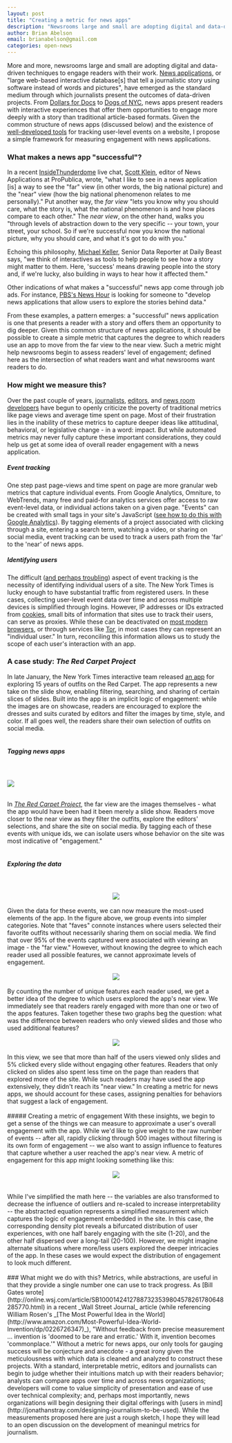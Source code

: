 ```yaml
---
layout: post
title: "Creating a metric for news apps"
description: "Newsrooms large and small are adopting digital and data-driven techniques to engage readers with their work. News applications - large web-based interactive databases that tell stories with software - have emerged as the standard medium through which these projects are presented.  Given the common structure of news applications and the existence of well-developed tools for tracking user-level events on a website, I propose a simple framework for measuring engagement with news apps."
author: Brian Abelson
email: brianabelson@gmail.com
categories: open-news
---
```

More and more, newsrooms large and small are adopting digital and data-driven techniques to engage readers with their work. [News applications](http://www.propublica.org/nerds/item/knight-foundation-makes-grant-to-support-propublicas-news-applications-desk), or "large web-based interactive database[s] that tell a journalistic story using software instead of words and pictures", have emerged as the standard medium through which journalists present the outcomes of data-driven projects.  From [Dollars for Docs](http://projects.propublica.org/docdollars/) to [Dogs of NYC](http://project.wnyc.org/dogs-of-nyc/), news apps present readers with interactive experiences that offer them opportunities to engage more deeply with a story than traditional article-based formats.  Given the common structure of news apps (discussed below) and the existence of [well-developed tools](https://developers.google.com/analytics/devguides/collection/gajs/eventTrackerGuide) for tracking user-level events on a website, I propose a simple framework for measuring engagement with news applications.
<br>
### What makes a news app "successful"?
In a recent [InsideThunderdome](http://www.insidethunderdome.com/) live chat, [Scott Klein](https://twitter.com/kleinmatic), editor of News Applications at ProPublica, wrote, "what I like to see in a news application [is] a way to see the "far" view (in other words, the big national picture) and the "near" view (how the big national phenomenon relates to me personally)."  Put another way, the _far view_ "lets you know why you should care, what the story is, what the national phenomenon is and how places compare to each other." The _near view_, on the other hand, walks you "through levels of abstraction down to the very specific -- your town, your street, your school. So if we're successful now you know the national picture, why you should care, and what it's got to do with you."

Echoing this philosophy, [Michael Keller](http://www.twitter.com/mhkeller), Senior Data Reporter at Daily Beast says, "we think of interactives as tools to help people to see how a story might matter to them. Here, 'success' means drawing people into the story and, if we're lucky, also building in ways to hear how it affected them."

Other indications of what makes a "successful" news app come through job ads.  For instance, [PBS's News Hour](http://www.pbs.org/newshour/jobs/webdev.html) is looking for someone to "develop news applications that allow users to explore the stories behind data."

From these examples, a pattern emerges: a "successful" news application is one that presents a reader with a story and offers them an opportunity to dig deeper. Given this common structure of news applications, it should be possible to create a simple metric that captures the degree to which readers use an app to move from the far view to the near view.  Such a metric might help newsrooms begin to assess readers' level of engagement; defined here as the intersection of what readers want and what newsrooms want readers to do.
<br>
### How might we measure this?
Over the past couple of years, [journalists](http://www.niemanlab.org/2012/08/metrics-metrics-everywhere-how-do-we-measure-the-impact-of-journalism/), [editors](http://aronpilhofer.com/post/27993980039/the-right-metric-for-news), and [news room developers](http://www.greglinch.com/2012/01/quantifying-impact-a-better-metric-for-measuring-journalism.html) have begun to openly criticize the poverty of traditional metrics like page views and average time spent on page.  Most of their frustration lies in the inability of these metrics to capture deeper ideas like attitudinal, behavioral, or legislative change - in a word: impact.  But while automated metrics may never fully capture these important considerations, they could help us get at some idea of overall reader engagement with a news application.
<br>
##### Event tracking
One step past page-views and time spent on page are more granular web metrics that capture individual events.  From Google Analytics, Omniture, to WebTrends, many free and paid-for analytics services offer access to raw event-level data, or individual actions taken on a given page.  "Events" can be created with small tags in your site's JavaScript ([see how to do this with Google Analytics](https://developers.google.com/analytics/devguides/collection/gajs/eventTrackerGuide)). By tagging elements of a project associated with clicking through a site, entering a search term, watching a video, or sharing on social media, event tracking can be used to track a users path from the 'far' to the 'near' of news apps.
<br>
##### Identifying users
The difficult ([and perhaps troubling](http://en.wikipedia.org/wiki/Internet_privacy)) aspect of event tracking is the necessity of identifying individual users of a site. The New York Times is lucky enough to have substantial traffic from registered users. In these cases, collecting user-level event data over time and across multiple devices is simplified through logins. However, IP addresses or IDs extracted from [cookies](http://en.wikipedia.org/wiki/HTTP_cookie), small bits of information that sites use to track their users, can serve as proxies.  While these can be deactivated on [most modern browsers](http://www.aboutcookies.org/default.aspx?page=1), or through services like [Tor](https://www.torproject.org/), in most cases they can represent an "individual user." In turn, reconciling this information allows us to study the scope of each user's interaction with an app.
<br>
### A case study: _The Red Carpet Project_
In late January, the New York Times interactive team released [an app](http://www.nytimes.com/projects/oscars/red-carpet-history/) for exploring 15 years of outfits on the Red Carpet.  The app represents a new take on the slide show, enabling filtering, searching, and sharing of certain slices of slides.  Built into the app is an implicit logic of engagement: while the images are on showcase, readers are encouraged to explore the dresses and suits curated by editors and filter the images by time, style, and color. If all goes well, the readers share their own selection of outfits on social media.
<br>
<br>
##### Tagging news apps
<br>
<br>
<img src="/img/posts/metric-for-news-apps/red_carpet_site.png">
<br>
<br>

In _[The Red Carpet Project](http://www.nytimes.com/projects/oscars/red-carpet-history/)_, the far view are the images themselves - what the app would have been had it been merely a slide show.  Readers move closer to the near view as they filter the outfits, explore the editors' selections, and share the site on social media. By tagging each of these events with unique ids, we can isolate users whose behavior on the site was most indicative of "engagement."
<br>
<br>
##### Exploring the data
<br>
<br>
<center>
    <img src="/img/posts/metric-for-news-apps/number_of_events.png">
</center>
<br>
Given the data for these events, we can now measure the most-used elements of the app. In the figure above, we group events into simpler categories.  Note that "faves" connote instances where users selected their favorite outfits without necessarily sharing them on social media.  We find that over 95% of the events captured were associated with viewing an image - the "far view."  However, without knowing the degree to which each reader used all possible features, we cannot approximate levels of engagement.
<br>
<br>
<center>
    <img src="/img/posts/metric-for-news-apps/number_of_features_used.png">
</center>
<br>
By counting the number of unique features each reader used, we get a better idea of the degree to which users explored the app's near view.  We immediately see that readers rarely engaged with more than one or two of the apps features.  Taken together these two graphs beg the question: what was the difference between readers who only viewed slides and those who used additional features?
<br>
<br>
<center>
    <img src="/img/posts/metric-for-news-apps/time_v_events.png">
</center>
<br>
In this view, we see that more than half of the users viewed only slides and 5% clicked every slide without engaging other features. Readers that only clicked on slides also spent less time on the page than readers that explored more of the site. While such readers may have used the app extensively, they didn't reach its "near view." In creating a metric for news apps, we should account for these cases, assigning penalties for behaviors that suggest a lack of engagement.
<br>
<br>
##### Creating a metric of engagement
With these insights, we begin to get a sense of the things we can measure to approximate a user's overall engagement with the app.  While we'd like to give weight to the raw number of events -- after all, rapidly clicking through 500 images without filtering is its own form of engagement -- we also want to assign influence to features that capture whether a user reached the app's near view. A metric of engagement for this app might looking something like this:
<br>
<br>
<center>
    <img src="/img/posts/metric-for-news-apps/engagement.png">
</center>
<br>
<br>
While I've simplified the math here -- the variables are also transformed to decrease the influence of outliers and re-scaled to increase interpretability -- the abstracted equation represents a simplified measurement which captures the logic of engagement embedded in the site.  In this case, the corresponding density plot reveals a bifurcated distribution of user experiences, with one half barely engaging with the site (1-20), and the other half dispersed over a long-tail (20-100). However, we might imagine alternate situations where more/less users explored the deeper intricacies of the app. In these cases we would expect the distribution of engagement to look much different.
<br>
<br>
### What might we do with this?
Metrics, while abstractions, are useful in that they provide a single number one can use to track progress.  As [Bill Gates wrote](http://online.wsj.com/article/SB10001424127887323539804578261780648285770.html) in a recent _Wall Street Journal_ article (while referencing William Rosen's _[The Most Powerful Idea in the World](http://www.amazon.com/Most-Powerful-Idea-World-Invention/dp/0226726347)_), "Without feedback from precise measurement ... invention is 'doomed to be rare and erratic.' With it, invention becomes 'commonplace.'" Without a metric for news apps, our only tools for gauging success will be conjecture and anecdote - a great irony given the meticulousness with which data is cleaned and analyzed to construct these projects.  With a standard, interpretable metric, editors and journalists can begin to judge whether their intuitions match up with their readers behavior; analysts can compare apps over time and across news organizations; developers will come to value simplicity of presentation and ease of use over technical complexity; and, perhaps most importantly, news organizations will begin designing their digital offerings with [users in mind](http://jonathanstray.com/designing-journalism-to-be-used).  While the measurements proposed here are just a rough sketch, I hope they will lead to an open discussion on the development of meaningul metrics for journalism.
